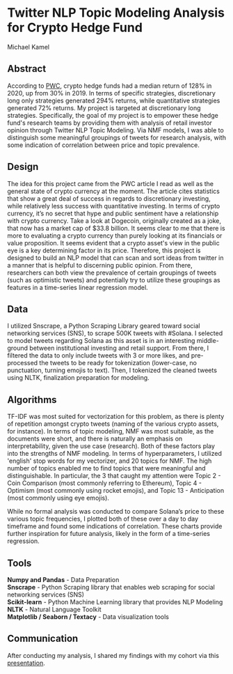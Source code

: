 # Twitter NLP Topic Modeling Analysis for Crypto Hedge Fund
Michael Kamel

## Abstract
According to [PWC](https://www.pwc.com/gx/en/financial-services/pdf/3rd-annual-pwc-elwood-aima-crypto-hedge-fund-report-(may-2021).pdf), crypto hedge funds had a median return of 128% in 2020, up from 30% in 2019. In terms of specific strategies, discretionary long only strategies generated 294% returns, while quantitative strategies generated 72% returns. My project is targeted at discretionary long strategies. Specifically, the goal of my project is to empower these hedge fund's research teams by providing them with analysis of retail investor opinion through Twitter NLP Topic Modeling. Via NMF models, I was able to distinguish some meaningful groupings of tweets for research analysis, with some indication of correlation between price and topic prevalence.

## Design
The idea for this project came from the PWC article I read as well as the general state of crypto currency at the moment. The article cites statistics that show a great deal of success in regards to discretionary investing, while relatively less success with quantitative investing. In terms of crypto currency, it’s no secret that hype and public sentiment have a relationship with crypto currency. Take a look at Dogecoin, originally created as a joke, that now has a market cap of $33.8 billion. It seems clear to me that there is more to evaluating a crypto currency than purely looking at its financials or value proposition. It seems evident that a crypto asset's view in the public eye is a key determining factor in its price. Therefore, this project is designed to build an NLP model that can scan and sort ideas from twitter in a manner that is helpful to discerning public opinion. From there, researchers can both view the prevalence of certain groupings of tweets (such as optimistic tweets) and potentially try to utilize these groupings as features in a time-series linear regression model.


## Data
I utilized Snscrape, a Python Scraping Library geared toward social networking services (SNS), to scrape 500K tweets with #Solana. I selected to model tweets regarding Solana as this asset is in an interesting middle-ground between institutional investing and retail support. From there, I filtered the data to only include tweets with 3 or more likes, and pre-processed the tweets to be ready for tokenization (lower-case, no punctuation, turning emojis to text). Then, I tokenized the cleaned tweets using NLTK, finalization preparation for modeling.

## Algorithms
TF-IDF was most suited for vectorization for this problem, as there is plenty of repetition amongst crypto tweets (naming of the various crypto assets, for instance). In terms of topic modeling, NMF was most suitable, as the documents were short, and there is naturally an emphasis on interpretability, given the use case (research). Both of these factors play into the strengths of NMF modeling. In terms of hyperparameters, I utilized 'english' stop words for my vectorizer, and 20 topics for NMF. The high number of topics enabled me to find topics that were meaningful and distinguishable. In particular, the 3 that caught my attention were Topic 2 - Coin Comparison (most commonly referring to Ethereum), Topic 4 - Optimism (most commonly using rocket emojis), and Topic 13 - Anticipation (most commonly using eye emojis).

While no formal analysis was conducted to compare Solana’s price to these various topic frequencies, I plotted both of these over a day to day timeframe and found some indications of correlation. These charts provide further inspiration for future analysis, likely in the form of a time-series regression.

## Tools
**Numpy and Pandas** - Data Preparation  
**Snscrape** - Python Scraping library that enables web scraping for social networking services (SNS)   
**Scikit-learn** - Python Machine Learning library that provides NLP Modeling      
**NLTK** - Natural Language Toolkit   
**Matplotlib / Seaborn / Textacy** - Data visualization tools 

## Communication
After conducting my analysis, I shared my findings with my cohort via this [presentation](https://github.com/Michael-A-Kamel/NLP-Project/blob/main/NLP%20Project%20Presentation.pdf).
